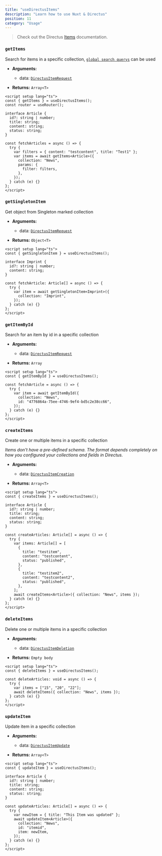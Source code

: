 ```yaml
---
title: "useDirectusItems"
description: "Learn how to use Nuxt & Directus"
position: 11
category: "Usage"
---
```


> Check out the Directus [Items](https://docs.directus.io/reference/items/) documentation.

### `getItems`

Search for items in a specific collection, [`global search querys`](https://docs.directus.io/reference/query/) can be used

- **Arguments:**

  - data: [`DirectusItemRequest`](https://github.com/Intevel/nuxt-directus/blob/main/src/runtime/types/index.d.ts#L39)

- **Returns:** `Array<T>`

```vue [pages/articles.vue]
<script setup lang="ts">
const { getItems } = useDirectusItems();
const router = useRouter();

interface Article {
  id?: string | number;
  title: string;
  content: string;
  status: string;
}

const fetchArticles = async () => {
  try {
    var filters = { content: "testcontent", title: "Test1" };
    var items = await getItems<Article>({
      collection: "News",
      params: {
        filter: filters,
      },
    });
  } catch (e) {}
};
</script>
```

### `getSingletonItem`

Get object from Singleton marked collection

- **Arguments:**

  - data: [`DirectusItemRequest`](https://github.com/Intevel/nuxt-directus/blob/main/src/runtime/types/index.d.ts#L39)

- **Returns:** `Object<T>`

```vue [pages/imprint.vue]
<script setup lang="ts">
const { getSingletonItem } = useDirectusItems();

interface Imprint {
  id?: string | number;
  content: string;
}

const fetchArticle: Article[] = async () => {
  try {
    var item = await getSingletonItem<Imprint>({
      collection: "Imprint",
    });
  } catch (e) {}
};
</script>
```

### `getItemById`

Search for an item by id in a specific collection

- **Arguments:**

  - data: [`DirectusItemRequest`](https://github.com/Intevel/nuxt-directus/blob/main/src/runtime/types/index.d.ts#L39)

- **Returns:** `Array`

```vue [pages/article.vue]
<script setup lang="ts">
const { getItemById } = useDirectusItems();

const fetchArticle = async () => {
  try {
    var item = await getItemById({
      collection: "News",
      id: "4776864a-75ee-4746-9ef4-bd5c2e38cc66",
    });
  } catch (e) {}
};
</script>
```

### `createItems`

Create one or multiple items in a specific collection

_Items don't have a pre-defined schema. The format depends completely on how you configured your collections and fields in Directus._

- **Arguments:**

  - data: [`DirectusItemCreation`](https://github.com/Intevel/nuxt-directus/blob/main/src/runtime/types/index.d.ts#45)

- **Returns:** `Array<T>`

```vue [pages/articles.vue]
<script setup lang="ts">
const { createItems } = useDirectusItems();

interface Article {
  id?: string | number;
  title: string;
  content: string;
  status: string;
}

const createArticles: Article[] = async () => {
  try {
    var items: Article[] = [
      {
        title: "testitem",
        content: "testcontent",
        status: "published",
      },
      {
        title: "testitem2",
        content: "testcontent2",
        status: "published",
      },
    ];
    await createItems<Article>({ collection: "News", items });
  } catch (e) {}
};
</script>
```

### `deleteItems`

Delete one or multiple items in a specific collection

- **Arguments:**

  - data: [`DirectusItemDeletion`](https://github.com/Intevel/nuxt-directus/blob/main/src/runtime/types/index.d.ts#55)

- **Returns:** `Empty body`

```vue [pages/articles.vue]
<script setup lang="ts">
const { deleteItems } = useDirectusItems();

const deleteArticles: void = async () => {
  try {
    var items = ["15", "20", "22"];
    await deleteItems({ collection: "News", items });
  } catch (e) {}
};
</script>
```

### `updateItem`

Update item in a specific collection

- **Arguments:**

  - data: [`DirectusItemUpdate`](https://github.com/Intevel/nuxt-directus/blob/main/src/runtime/types/index.d.ts#50)

- **Returns:** `Array<T>`

```vue [pages/articles.vue]
<script setup lang="ts">
const { updateItem } = useDirectusItems();

interface Article {
  id?: string | number;
  title: string;
  content: string;
  status: string;
}

const updateArticles: Article[] = async () => {
  try {
    var newItem = { title: "This Item was updated" };
    await updateItem<Article>({
      collection: "News",
      id: "itemid",
      item: newItem,
    });
  } catch (e) {}
};
</script>
```
